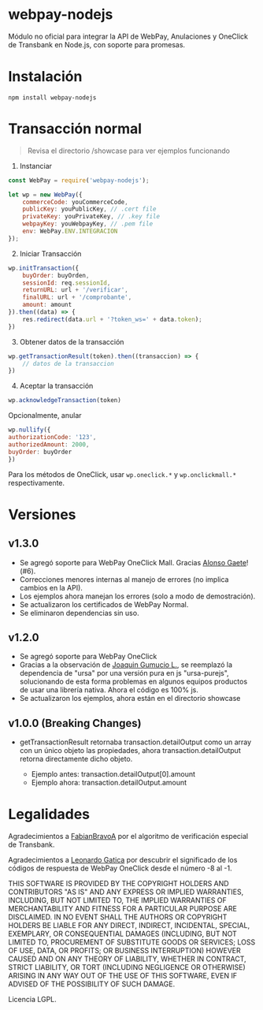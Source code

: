 
# webpay-nodejs

Módulo no oficial para integrar la API de WebPay, Anulaciones y OneClick de Transbank en 
Node.js, con soporte para promesas.

# Instalación

```
npm install webpay-nodejs
```

# Transacción normal

> Revisa el directorio /showcase para ver ejemplos funcionando

1)  Instanciar

```js
const WebPay = require('webpay-nodejs');

let wp = new WebPay({
    commerceCode: youCommerceCode,
    publicKey: youPublicKey, // .cert file
    privateKey: youPrivateKey, // .key file
    webpayKey: youWebpayKey, // .pem file
    env: WebPay.ENV.INTEGRACION
});
```

2) Iniciar Transacción

```js
wp.initTransaction({
    buyOrder: buyOrden,
    sessionId: req.sessionId,
    returnURL: url + '/verificar',
    finalURL: url + '/comprobante',
    amount: amount
}).then((data) => {
    res.redirect(data.url + '?token_ws=' + data.token);
})
```

3) Obtener datos de la transacción

```js
wp.getTransactionResult(token).then((transaccion) => {
    // datos de la transaccion
})
```

4) Aceptar la transacción

```js
wp.acknowledgeTransaction(token)
```


Opcionalmente, anular
```js
wp.nullify({
authorizationCode: '123',
authorizedAmount: 2000,
buyOrder: buyOrder
})
```

Para los métodos de OneClick, usar `wp.oneclick.*` y `wp.onclickmall.*` respectivamente.

# Versiones

## v1.3.0

* Se agregó soporte para WebPay OneClick Mall. Gracias [Alonso Gaete](https://github.com/alogaete)! (#6).
* Correcciones menores internas al manejo de errores (no implica cambios en la API).
* Los ejemplos ahora manejan los errores (solo a modo de demostración).
* Se actualizaron los certificados de WebPay Normal.
* Se eliminaron dependencias sin uso.

## v1.2.0

* Se agregó soporte para WebPay OneClick
* Gracias a la observación de [Joaquin Gumucio L.](https://github.com/jjgumucio), se reemplazó
la dependencia de "ursa" por una versión pura en js "ursa-purejs", solucionando de esta forma
problemas en algunos equipos productos de usar una librería nativa. Ahora el código es 100% js.
* Se actualizaron los ejemplos, ahora están en el directorio showcase

## v1.0.0 (Breaking Changes)

* getTransactionResult retornaba transaction.detailOutput como un array con un único objeto
las propiedades, ahora transaction.detailOutput retorna directamente dicho objeto.

  * Ejemplo antes: transaction.detailOutput[0].amount
  * Ejemplo ahora: transaction.detailOutput.amount


# Legalidades

Agradecimientos a [FabianBravoA](https://github.com/FabianBravoA/tbk_node) por el algoritmo de verificación especial 
de Transbank.

Agradecimientos a [Leonardo Gatica](https://github.com/lgaticaq/tbk-oneclick) por descubrir el significado de
los códigos de respuesta de WebPay OneClick desde el número -8 al -1.

THIS SOFTWARE IS PROVIDED BY THE COPYRIGHT HOLDERS AND CONTRIBUTORS "AS IS" AND ANY EXPRESS OR IMPLIED WARRANTIES, INCLUDING, BUT NOT LIMITED TO, THE IMPLIED WARRANTIES OF MERCHANTABILITY AND FITNESS FOR A PARTICULAR PURPOSE ARE DISCLAIMED. IN NO EVENT SHALL THE AUTHORS OR COPYRIGHT HOLDERS BE LIABLE FOR ANY DIRECT, INDIRECT, INCIDENTAL, SPECIAL, EXEMPLARY, OR CONSEQUENTIAL DAMAGES (INCLUDING, BUT NOT LIMITED TO, PROCUREMENT OF SUBSTITUTE GOODS OR SERVICES; LOSS OF USE, DATA, OR PROFITS; OR BUSINESS INTERRUPTION) HOWEVER CAUSED AND ON ANY THEORY OF LIABILITY, WHETHER IN CONTRACT, STRICT LIABILITY, OR TORT (INCLUDING NEGLIGENCE OR OTHERWISE) ARISING IN ANY WAY OUT OF THE USE OF THIS SOFTWARE, EVEN IF ADVISED OF THE POSSIBILITY OF SUCH DAMAGE.

Licencia LGPL.

